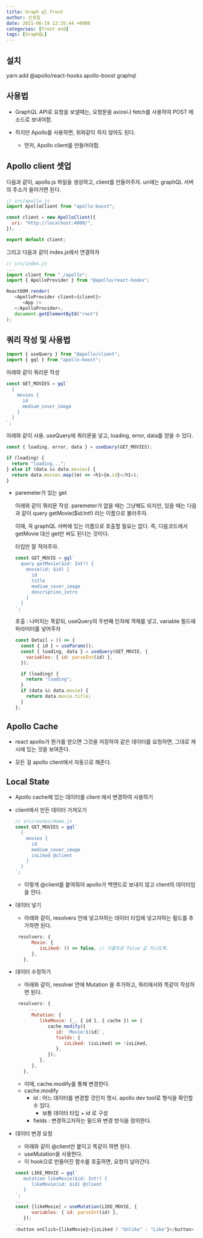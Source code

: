 ```yaml
---
title: Graph ql front
author: 신성일
date: 2021-06-19 12:35:44 +0900
categories: [front end]
tags: [GraphQL]
---
```


## 설치

yarn add @apollo/react-hooks apollo-boost graphql

## 사용법

- GraphQL API로 요청을 보낼때는, 요청문을 axios나 fetch를 사용하여 POST 메소드로 보내야함.

- 하지만 Apollo를 사용하면, 위와같이 하지 않아도 된다.
  - 먼저, Apollo client를 만들어야함.

## Apollo client 셋업

다음과 같이, apollo.js 파일을 생성하고, client를 만들어주자. uri에는 graphQL 서버의 주소가 들어가면 된다.

```js
// src/apollo.js
import ApolloClient from "apollo-boost";

const client = new ApolloClient({
  uri: "http://localhost:4000/",
});

export default client;
```

그리고 다음과 같이 index.js에서 연결하자

```js
// src/index.js
...
import client from "./apollo";
import { ApolloProvider } from "@apollo/react-hooks";

ReactDOM.render(
   <ApolloProvider client={client}>
      <App />
   </ApolloProvider>,
   document.getElementById("root")
);
```

## 쿼리 작성 및 사용법

```js
import { useQuery } from "@apollo/client";
import { gql } from "apollo-boost";
```

아래와 같이 쿼리문 작성

```js
const GET_MOVIES = gql`
  {
    movies {
      id
      medium_cover_image
    }
  }
`;
```

아래와 같이 사용. useQuery에 쿼리문을 넣고, loading, error, data를 얻을 수 있다.

```js
const { loading, error, data } = useQuery(GET_MOVIES);

if (loading) {
  return "loading...";
} else if (data && data.movies) {
  return data.movies.map((m) => <h1>{m.id}</h1>);
}
```

- paremeter가 있는 get

  아래와 같이 쿼리문 작성. paremeter가 없을 때는 그냥해도 되지만, 있을 때는 다음과 같이 query getMovie($id:Int!) 라는 이름으로 불러주자.

  이때, 꼭 graphQL 서버에 있는 이름으로 호출할 필요는 없다. 즉, 다음코드에서 getMovie 대신 get만 써도 된다는 것이다.

  타입만 잘 적어주자.

  ```js
  const GET_MOVIE = gql`
    query getMovie($id: Int!) {
      movie(id: $id) {
        id
        title
        medium_cover_image
        description_intro
      }
    }
  `;
  ```

  호출 : 나머지는 똑같되, useQuery의 두번째 인자에 객체를 넣고, variable 필드에 파라미터를 넣어주자

  ```js
  const Detail = () => {
    const { id } = useParams();
    const { loading, data } = useQuery(GET_MOVIE, {
      variables: { id: parseInt(id) },
    });

    if (loading) {
      return "loading";
    }
    if (data && data.movie) {
      return data.movie.title;
    }
  };
  ```

## Apollo Cache

- react apollo가 뭔가를 얻으면 그것을 저장하여 같은 데이터를 요청하면, 그대로 캐시에 있는 것을 보여준다.

- 모든 걸 apollo client에서 자동으로 해준다.

## Local State

- Apollo cache에 있는 데이터를 client 에서 변경하여 사용하기

- client에서 만든 데이터 가져오기

  ```js
  // src/routes/Home.js
  const GET_MOVIES = gql`
    {
      movies {
        id
        medium_cover_image
        isLiked @client
      }
    }
  `;
  ```

  - 이렇게 @client를 붙여줘야 apollo가 백엔드로 보내지 않고 client의 데이터임을 안다.

- 데이터 넣기

  - 아래와 같이, resolvers 안에 넣고자하는 데이터 타입에 넣고자하는 필드를 추가하면 된다.

  ```js
   resolvers: {
        Movie: {
           isLiked: () => false, // 디폴트로 false 값 지니도록.
        },
     },
  ```

- 데이터 수정하기

  - 아래와 같이, resolver 안에 Mutation 을 추가하고, 쿼리에서와 똑같이 작성하면 된다.

  ```js
   resolvers: {
       ...
        Mutation: {
           likeMovie: (_, { id }, { cache }) => {
              cache.modify({
                 id: `Movie:${id}`,
                 fields: {
                    isLiked: (isLiked) => !isLiked,
                 },
              });
           },
        },
     },
  ```

  - 이때, cache.modify를 통해 변경한다.
  - cache.modify
    - id : 어느 데이터를 변경할 것인지 명시. apollo dev tool로 형식을 확인할 수 있다.
      - 보통 데이터 타입 + id 로 구성
    - fields : 변경하고자하는 필드와 변경 방식을 정의한다.

- 데이터 변경 요청

  - 아래와 같이 @client만 붙이고 똑같이 하면 된다.
  - useMutation을 사용한다.
  - 이 hook으로 만들어진 함수를 호출하면, 요청이 날아간다.

  ```js
  const LIKE_MOVIE = gql`
     mutation likeMovie($id: Int!) {
        likeMovie(id: $id) @client
     }
  `;
  ...
  const [likeMovie] = useMutation(LIKE_MOVIE, {
        variables: { id: parseInt(id) },
     });
  ...
  <button onClick={likeMovie}>{isLiked ? "Unlike" : "Like"}</button>
  ```
